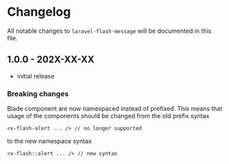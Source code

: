 # Changelog

All notable changes to `laravel-flash-message` will be documented in this file.

## 1.0.0 - 202X-XX-XX

- initial release

### Breaking changes

Blade component are now namespaced instead of prefixed. This means that usage of the components should be changed from the old prefix syntax

```blade
<x-flash-alert ... /> // no longer supported
```

to the new namespace syntax

```blade
<x-flash::alert ... /> // new syntax
```
